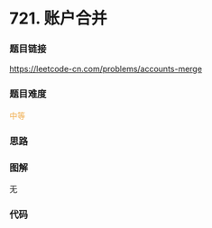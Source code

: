 # 721. 账户合并

### 题目链接

https://leetcode-cn.com/problems/accounts-merge

### 题目难度

<font color=#F0AD4E>中等</font>

### 思路



### 图解

无

### 代码

```python
```